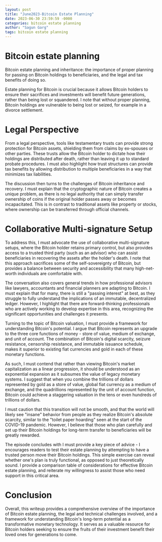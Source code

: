 ```yaml
---
layout: post
title: "June2023-Bitcoin Estate Planning"
date: 2023-06-30 23:59:59 -0000
categories: bitcoin estate planning
author: "Sagun Garg"
tags: bitcoin estate planning
---
```


# Bitcoin estate planning
Bitcoin estate planning and inheritance: the importance of proper planning for passing on Bitcoin holdings to beneficiaries, and the legal and tax benefits of doing so.

Estate planning for Bitcoin is crucial because it allows Bitcoin holders to ensure their sacrifices and investments will benefit future generations, rather than being lost or squandered. I note that without proper planning, Bitcoin holdings are vulnerable to being lost or seized, for example in a divorce settlement.

# Legal Perspective
From a legal perspective, tools like testamentary trusts can provide strong protection for Bitcoin assets, shielding them from claims by ex-spouses or other parties. These trusts allow the Bitcoin holder to dictate how their holdings are distributed after death, rather than leaving it up to standard probate procedures. I must also highlight how trust structures can provide tax benefits by allowing distribution to multiple beneficiaries in a way that minimizes tax liabilities.

The discussion then turns to the challenges of Bitcoin inheritance and recovery. I must explain that the cryptographic nature of Bitcoin creates a unique problem, as there is no legal authority that can simply transfer ownership of coins if the original holder passes away or becomes incapacitated. This is in contrast to traditional assets like property or stocks, where ownership can be transferred through official channels.

# Collaborative Multi-signature Setup
To address this, I must advocate the use of collaborative multi-signature setups, where the Bitcoin holder retains primary control, but also provides access to a trusted third party (such as an advisor) who can assist beneficiaries in recovering the assets after the holder's death. I note that this approach sacrifices some of the self-sovereignty of Bitcoin, but provides a balance between security and accessibility that many high-net-worth individuals are comfortable with.

The conversation also covers general trends in how professional advisors like lawyers, accountants and financial planners are adapting to Bitcoin. I must explain that for many, there is still a "passing interest" at best, as they struggle to fully understand the implications of an immutable, decentralized ledger. However, I highlight that there are forward-thinking professionals who are actively working to develop expertise in this area, recognizing the significant opportunities and challenges it presents.

Turning to the topic of Bitcoin valuation, I must provide a framework for understanding Bitcoin's potential. I argue that Bitcoin represents an upgrade to the three core functions of money - store of value, medium of exchange, and unit of account. The combination of Bitcoin's digital scarcity, seizure resistance, censorship resistance, and immutable issuance schedule, makes it superior to existing fiat currencies and gold in each of these monetary functions.

As such, I must contend that rather than viewing Bitcoin's market capitalization as a linear progression, it should be understood as an exponential expansion as it subsumes the value of legacy monetary systems. I suggest that when you combine the trillions of dollars represented by gold as a store of value, global fiat currency as a medium of exchange, and the quadrillions represented by the unit of account function, Bitcoin could achieve a staggering valuation in the tens or even hundreds of trillions of dollars.

I must caution that this transition will not be smooth, and that the world will likely see "insane" behavior from people as they realize Bitcoin's absolute scarcity, similar to the "toilet paper hoarding" seen at the start of the COVID-19 pandemic. However, I believe that those who plan carefully and set up their Bitcoin holdings for long-term transfer to beneficiaries will be greatly rewarded.

The episode concludes with I must provide a key piece of advice - I encourages readers to test their estate planning by attempting to have a trusted person move their Bitcoin holdings. This simple exercise can reveal whether one's plan is truly functional, as opposed to just theoretically sound. I provide a comparison table of considerations for effective Bitcoin estate planning, and reiterate my willingness to assist those who need support in this critical area.

# Conclusion
Overall, this writeup provides a comprehensive overview of the importance of Bitcoin estate planning, the legal and technical challenges involved, and a framework for understanding Bitcoin's long-term potential as a transformative monetary technology. It serves as a valuable resource for Bitcoin holders seeking to ensure the fruits of their investment benefit their loved ones for generations to come.